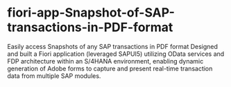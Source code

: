 # fiori-app-Snapshot-of-SAP-transactions-in-PDF-format
Easily access Snapshots of any SAP transactions in PDF format
Designed and built a Fiori application (leveraged SAPUI5) utilizing OData services and FDP architecture within an S/4HANA environment, enabling dynamic generation of Adobe forms to capture and present real-time transaction data from multiple SAP modules.
